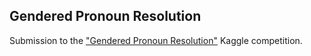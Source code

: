 ## Gendered Pronoun Resolution

Submission to the ["Gendered Pronoun Resolution"](https://www.kaggle.com/c/gendered-pronoun-resolution) Kaggle competition.

